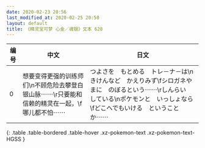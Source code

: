 ```yaml
---
date: 2020-02-23 20:56
last_modified_at: 2020-02-25 20:50
layout: default
title: 《精灵宝可梦 心金／魂银》文本 628
---
```

| 编号 | 中文 | 日文 |
| ---- | ---- | ---- |
| 0 | 想要变得更强的训练师们\n不顾危险去攀登白银山脉⋯⋯\r只要能和信赖的精灵在一起，\f哪儿都不怕⋯⋯ | つよさを　もとめる　トレ－ナ－は\nきけんなど　かえりみず\fシロガネやまに　のぼるという⋯⋯\rしんらい　している\nポケモンと　いっしょなら\fどこへでもいける　ということか⋯⋯　 |
{: .table .table-bordered .table-hover .xz-pokemon-text .xz-pokemon-text-HGSS }
